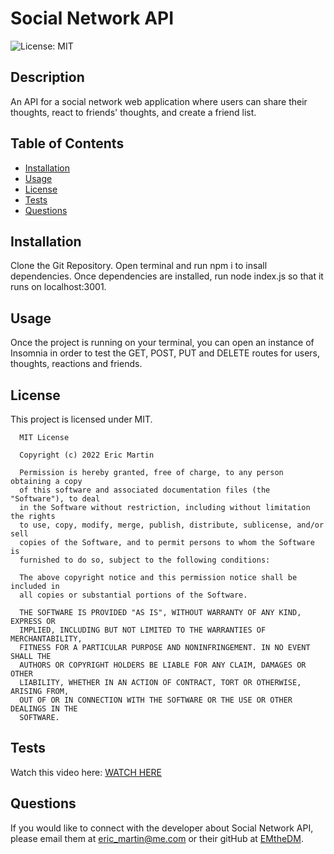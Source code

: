 # Social Network API
  ![License: MIT](https://img.shields.io/badge/license-MIT-brightgreen.svg)

  ## Description
  An API for a social network web application where users can share their thoughts, react to friends' thoughts, and create a friend list.
  ## Table of Contents
  * [Installation](#installation)
  * [Usage](#usage)
  * [License](#license)
  * [Tests](#tests)
  * [Questions](#questions)
  ## Installation
  Clone the Git Repository. Open terminal and run npm i to insall dependencies. Once dependencies are installed, run node index.js so that it runs on localhost:3001.
  ## Usage
  Once the project is running on your terminal, you can open an instance of Insomnia in order to test the GET, POST, PUT and DELETE routes for users, thoughts, reactions and friends.
  ## License
  This project is licensed under MIT.

      MIT License

      Copyright (c) 2022 Eric Martin

      Permission is hereby granted, free of charge, to any person obtaining a copy
      of this software and associated documentation files (the "Software"), to deal
      in the Software without restriction, including without limitation the rights
      to use, copy, modify, merge, publish, distribute, sublicense, and/or sell
      copies of the Software, and to permit persons to whom the Software is
      furnished to do so, subject to the following conditions:

      The above copyright notice and this permission notice shall be included in 
      all copies or substantial portions of the Software.

      THE SOFTWARE IS PROVIDED "AS IS", WITHOUT WARRANTY OF ANY KIND, EXPRESS OR
      IMPLIED, INCLUDING BUT NOT LIMITED TO THE WARRANTIES OF MERCHANTABILITY,
      FITNESS FOR A PARTICULAR PURPOSE AND NONINFRINGEMENT. IN NO EVENT SHALL THE
      AUTHORS OR COPYRIGHT HOLDERS BE LIABLE FOR ANY CLAIM, DAMAGES OR OTHER
      LIABILITY, WHETHER IN AN ACTION OF CONTRACT, TORT OR OTHERWISE, ARISING FROM,
      OUT OF OR IN CONNECTION WITH THE SOFTWARE OR THE USE OR OTHER DEALINGS IN THE
      SOFTWARE.  
  ## Tests
  Watch this video here: [WATCH HERE]()
  ## Questions
  If you would like to connect with the developer about Social Network API, please email them at eric_martin@me.com or their gitHub at [EMtheDM](https://github.com/EMtheDM).
